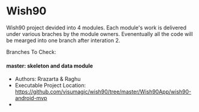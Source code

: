 # Wish90

Wish90 project devided into 4 modules. Each module's work is delivered under various braches by the module owners. 
Evenentually all the code will be mearged into one branch after interation 2. 

Branches To Check:
#### master: skeleton and data module 
+ Authors: Rrazarta & Raghu
+ Executable Project Location: https://github.com/visumagic/wish90/tree/master/Wish90App/wish90-android-mvp
+ 

